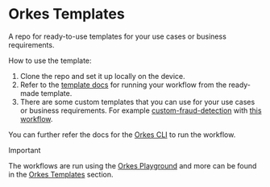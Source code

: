 # Orkes Templates

A repo for ready-to-use templates for your use cases or business requirements.

How to use the template:

1. Clone the repo and set it up locally on the device.
2. Refer to the [template docs](https://orkes.io/content/category/templates) for running your workflow from the ready-made template.
3. There are some custom templates that you can use for your use cases or business requirements. For example [custom-fraud-detection](./custom_fraud_detector) with [this workflow](https://play.orkes.io/taskDef/custom-fraud-detection).

You can further refer the docs for the [Orkes CLI](https://orkes.io/content/) to run the workflow.

>[!IMPORTANT]
> The workflows are run using the [Orkes Playground](https://play.orkes.io) and more can be found in the [Orkes Templates](https://play.orkes.io/workflowExplorer) section.

